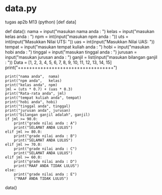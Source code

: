 # data.py
tugas ap2b M13 (python) [def data]

def data():
    nama    = input("masukan nama anda  : ")
    kelas   = input("masukan kelas anda : ")
    npm     = int(input("masukan npm anda   : "))
    uts     = int(input("Masukkan Nilai UTS: "))
    uas     = int(input("Masukkan Nilai UAS: "))
    tempat  = input("masukan tempat kuliah anda : ")
    hobi    = input("masukan hobi anda : ")
    tinggal = input("masukan tinggal anda : ")
    jurusan = input("masukan jurusan anda : ")
    ganjil =  list(input("masukan bilangan ganjil  : "))
    Data = [1, 2, 3, 4, 5, 6, 7, 8, 9, 10, 11, 12, 13, 14, 15]
    print("++++++++++++++++++++++++++++++++++")
    
    print("nama anda",  nama)
    print("npm anda",   kelas)
    print("kelas anda", npm)
    jml = (uts * 0.7) + (uas * 0.3)
    print("Rata-rata anda", jml)
    print("tempat kuliah anda", tempat)
    print("hobi anda", hobi)
    print("tinggal anda", tinggal)
    print("jurusan anda", jurusan)
    print("bilangan ganjil adalah", ganjil)
    if jml >= 90.0:
        print("grade nilai anda : A")
        print("SELAMAT ANDA LULUS")
    elif jml >= 80.0:
        print("grade nilai anda : B")
        print("SELAMAT ANDA LULUS")
    elif jml >= 70.0:
        print("grade nilai anda : C")
        print("SELAMAT ANDA LULUS")
    elif jml >= 60.0:
        print("grade nilai anda : D")
        print("MAAF ANDA TIDAK LULUS")
    else:
        print("grade nilai anda : E")
        ("MAAF ANDA TIDAK LULUS")

data()

